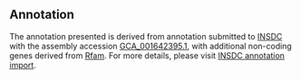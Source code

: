 

Annotation
----------

The annotation presented is derived from annotation submitted to
[INSDC](http://www.insdc.org) with the assembly accession
[GCA\_001642395.1](http://www.ebi.ac.uk/ena/data/view/GCA_001642395.1),
with additional non-coding genes derived from
[Rfam](http://rfam.xfam.org/). For more details, please visit [INSDC
annotation
import](http://ensemblgenomes.org/info/data/insdc_annotation).
